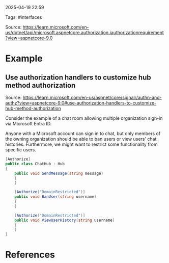 2025-04-19 22:59

Tags: #interfaces

Source: https://learn.microsoft.com/en-us/dotnet/api/microsoft.aspnetcore.authorization.iauthorizationrequirement?view=aspnetcore-9.0

# Example

## Use authorization handlers to customize hub method authorization

Source: https://learn.microsoft.com/en-us/aspnet/core/signalr/authn-and-authz?view=aspnetcore-9.0#use-authorization-handlers-to-customize-hub-method-authorization

Consider the example of a chat room allowing multiple organization sign-in via Microsoft Entra ID. 

Anyone with a Microsoft account can sign in to chat, but only members of the owning organization should be able to ban users or view users' chat histories. Furthermore, we might want to restrict some functionality from specific users. 

```C#
[Authorize]
public class ChatHub : Hub
{
    public void SendMessage(string message)
    {
    }

    [Authorize("DomainRestricted")]
    public void BanUser(string username)
    {
    }

    [Authorize("DomainRestricted")]
    public void ViewUserHistory(string username)
    {
    }
}
```

# References


